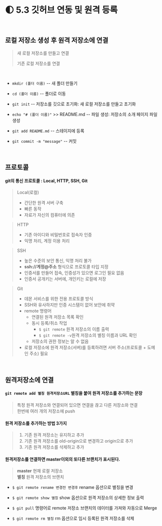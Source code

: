 🌓 5.3 깃허브 연동 및 원격 등록
=========================
<br>

로컬 저장소 생성 후 원격 저장소에 연결
------------------------------

>   새 로컬 저장소를 만들고 연결    
>
>   기존 로컬 저장소를 연결
<br>

   - `mkdir (폴더 이름)` -- 새 폴더 만들기
    
   - `cd (폴더 이름)` -- 폴더로 이동
    
   - `git init` -- 저장소를 깃으로 초기화: 새 로컬 저장소를 만들고 초기화
   
   - `echo "# (폴더 이름)"` >> README.md -- 파일 생성: 저장소의 소개 페이지 파일 생성
    
   - `git add README.md` -- 스테이지에 등록
    
   - `git commit -m "message"` -- 커밋
<br>

프로토콜
------
#### git의 통신 프로토콜 : Local, HTTP, SSH, Git 

> Local(로컬)
>   - 간단한 원격 서버 구축
>   - 빠른 동작
>   - 자료가 자신의 컴퓨터에 의존 

> HTTP
>   - 기존 아이디와 비밀번호로 접속자 인증 
>   - 익명 처리, 계정 이용 처리


> SSH
>   - 높은 수준의 보안 통신, 익명 처리 불가
>   - __ssh://계정@주소__ 형식으로 프로토콜 타입 지정
>   - 인증서를 만들어 접속, 인증성가 있으면 로그인 필요 없음
>   - 인증서 공개키는 서버에, 개인키는 로컬에 저장

> Git
>   -  데몬 서비스를 위한 전용 프로토콜 방식
>   - SSH와 유사하지만 인증 시스템이 없어 보안에 취약
>   - remote 명령어
>     - 연결된 원격 저장소 목록 확인
>     - 동시 등록/취소 작업
>       - `$ git remote` 원격 저장소의 이름 출력
>       - `$ git remote -v`원격 저장소의 별칭 이름과 URL 확인 
>     - 저장소의 권한 정보는 알 수 없음
>   - 로컬 저장소에 원격 저장소(서버)를 등록하려면 서버 주소(프로토콜 + 도메인 주소) 필요  
<br>

원격저장소에 연결
-------------

#### `git remote add 별칭 원격저장소URL` 별칭을 붙여 원격 저장소를 추가하는 문장
> 특정 원격 저장소와 연결되어 있으면 연결을 끊고 다른 저장소와 연결    
> 한번에 여러 개의 저장소에 push

#### 원격 저장소를 추가하는 방법 3가지
>   1. 기존 원격 저장소는 유지하고 추가
>   2. 기존 원격 저장소를 old-origin으로 변경하고 origin으로 추가
>   3. 기존 원격 저장소를 삭제하고 추가

#### 원격저장소를 연결하면 master이외의 또다른 브랜치가 표시된다.   

>  __master__ 현재 로컬 저장소     
>  __별칭__ 원격 저장소의 브랜치


 - `$ git remote rename 변경전 변경후` rename 옵션으로 별칭을 변경
 
 - `$ git remote show 별칭` show 옵션으로 원격 저장소의 상세한 정보 출력

 - `$ git pull` 명령어로 remote 저장소 브랜치의 데이터를 가져와 자동으로 Merge
 
 - `$ git remote rm 별칭` rm 옵션으로 임시 등록된 원격 저장소를 삭제 
